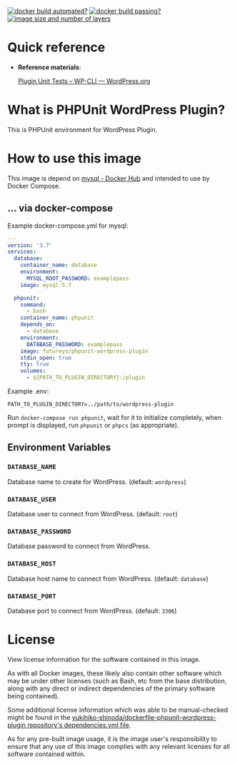 <!-- markdownlint-disable first-line-h1 -->
[![docker build automated?](https://img.shields.io/docker/cloud/automated/futureys/phpunit-wordpress-plugin.svg)](https://hub.docker.com/r/futureys/phpunit-wordpress-plugin/builds)
[![docker build passing?](https://img.shields.io/docker/cloud/build/futureys/phpunit-wordpress-plugin.svg)](https://hub.docker.com/r/futureys/phpunit-wordpress-plugin/builds)
[![image size and number of layers](https://images.microbadger.com/badges/image/futureys/phpunit-wordpress-plugin.svg)](https://hub.docker.com/r/futureys/phpunit-wordpress-plugin/dockerfile)

# Quick reference

- **Reference materials**:

  [Plugin Unit Tests – WP-CLI — WordPress.org](https://make.wordpress.org/cli/handbook/plugin-unit-tests/#running-tests-locally)

<!-- markdownlint-disable no-trailing-punctuation -->
# What is PHPUnit WordPress Plugin?
<!-- markdownlint-enable no-trailing-punctuation -->

This is PHPUnit environment for WordPress Plugin.

# How to use this image

This image is depend on [mysql - Docker Hub](https://hub.docker.com/_/mysql)
and intended to use by Docker Compose.

## ... via docker-compose

Example docker-compose.yml for mysql:

```yaml
---
version: '3.7'
services:
  database:
    container_name: database
    environment:
      MYSQL_ROOT_PASSWORD: examplepass
    image: mysql:5.7

  phpunit:
    command:
      - bash
    container_name: phpunit
    depends_on:
      - database
    environment:
      DATABASE_PASSWORD: examplepass
    image: futureys/phpunit-wordpress-plugin
    stdin_open: true
    tty: true
    volumes:
      - ${PATH_TO_PLUGIN_DIRECTORY}:/plugin
```

Example .env:

```text
PATH_TO_PLUGIN_DIRECTORY=../path/to/wordpress-plugin
```

Run ```docker-compose run phpunit```, wait for it to initialize completely, when prompt is displayed, run ```phpunit``` or ```phpcs``` (as appropriate).

## Environment Variables

### ```DATABASE_NAME```

Database name to create for WordPress. (default: ```wordpress```)

### ```DATABASE_USER```

Database user to connect from WordPress. (default: ```root```)

### ```DATABASE_PASSWORD```

Database password to connect from WordPress.

### ```DATABASE_HOST```

Database host name to connect from WordPress. (default: ```database```)

### ```DATABASE_PORT```

Database port to connect from WordPress. (default: ```3306```)

# License

View license information for the software contained in this image.

As with all Docker images, these likely also contain other software which may be under other licenses (such as Bash, etc from the base distribution, along with any direct or indirect dependencies of the primary software being contained).

Some additional license information which was able to be manual-checked might be found in the [yukihiko-shinoda/dockerfile-phpunit-wordpress-plugin repository's dependencies.yml file](https://github.com/yukihiko-shinoda/dockerfile-phpunit-wordpress-plugin/tree/master/dependencies.yml).

As for any pre-built image usage, it is the image user's responsibility to ensure that any use of this image complies with any relevant licenses for all software contained within.
